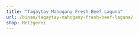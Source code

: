 ```yaml
---
title: "Tagaytay Mahogany Fresh Beef Laguna"
url: /binan/tagaytay-mahogany-fresh-beef-laguna/
shop: Metzgerei
---
```

